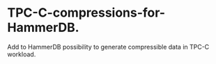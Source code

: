 # TPC-C-compressions-for-HammerDB.
Add to HammerDB possibility to generate compressible data in TPC-C workload.
